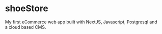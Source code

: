 # shoeStore
My first eCommerce web app built with NextJS, Javascript, Postgresql and a cloud based CMS.
